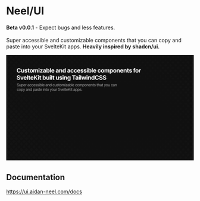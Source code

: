 # Neel/UI
**Beta v0.0.1** - Expect bugs and less features.<br><br>
Super accessible and customizable components that you can copy and paste into your SvelteKit apps. **Heavily inspired by shadcn/ui.**

![hero](https://github.com/aidan-neel/neel-ui/blob/main/src/lib/assets/hero.png)

## Documentation

https://ui.aidan-neel.com/docs
